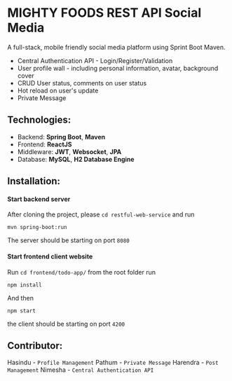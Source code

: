 # MIGHTY FOODS REST API Social Media

A full-stack, mobile friendly social media platform using Sprint Boot Maven. 



- Central Authentication API - Login/Register/Validation
- User profile wall - including personal information, avatar, background cover
- CRUD User status, comments on user status
- Hot reload on user's update
- Private Message


## Technologies:
- Backend: **Spring Boot**, **Maven**
- Frontend: **ReactJS**
- Middleware: **JWT**, **Websocket**, **JPA**
- Database: **MySQL**, **H2 Database Engine**

## Installation:
#### Start backend server

After cloning the project, please `cd restful-web-service` and run
```
mvn spring-boot:run
```
The server should be starting on port `8080`

#### Start frontend client website
Run `cd frontend/todo-app/` from the root folder run
```
npm install
```
And then 
```
npm start
```
the client should be starting on port `4200`


## Contributor:
Hasindu - `Profile Management`
Pathum - `Private Message`
Harendra - `Post Management`
Nimesha - `Central Authentication API`


